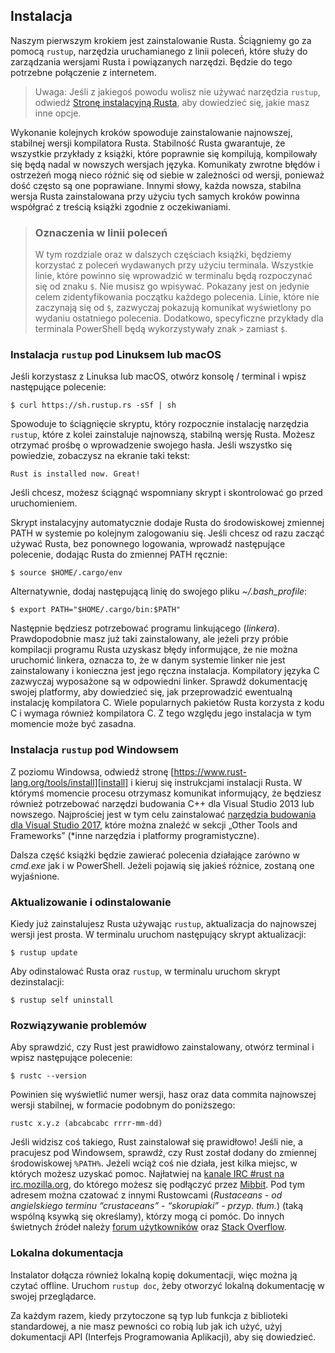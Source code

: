 ## Instalacja

Naszym pierwszym krokiem jest zainstalowanie Rusta. Ściągniemy go za pomocą
`rustup`, narzędzia uruchamianego z linii poleceń, które służy do zarządzania
wersjami Rusta i powiązanych narzędzi. Będzie do tego potrzebne połączenie z
internetem.

> Uwaga: Jeśli z jakiegoś powodu wolisz nie używać narzędzia `rustup`, odwiedź
> [Stronę instalacyjną Rusta](https://www.rust-lang.org/install.html),
> aby dowiedzieć się, jakie masz inne opcje.

Wykonanie kolejnych kroków spowoduje zainstalowanie najnowszej, stabilnej wersji
kompilatora Rusta. Stabilność Rusta gwarantuje, że wszystkie przykłady z
książki, które poprawnie się kompilują, kompilowały się będą nadal w nowszych
wersjach języka. Komunikaty zwrotne błędów i ostrzeżeń mogą nieco różnić się od
siebie w zależności od wersji, ponieważ dość często są one poprawiane. Innymi
słowy, każda nowsza, stabilna wersja Rusta zainstalowana przy użyciu tych samych
kroków powinna współgrać z treścią książki zgodnie z oczekiwaniami.

> ### Oznaczenia w linii poleceń
>
> W tym rozdziale oraz w dalszych częściach książki, będziemy korzystać z
> poleceń wydawanych przy użyciu terminala. Wszystkie linie, które powinno się
> wprowadzić w terminalu będą rozpoczynać się od znaku `$`. Nie musisz go
> wpisywać. Pokazany jest on jedynie celem zidentyfikowania początku każdego
> polecenia. Linie, które nie zaczynają się od `$`, zazwyczaj pokazują komunikat
> wyświetlony po wydaniu ostatniego polecenia. Dodatkowo, specyficzne przykłady
> dla terminala PowerShell będą wykorzystywały znak `>` zamiast `$`.

### Instalacja `rustup` pod Linuksem lub macOS

Jeśli korzystasz z Linuksa lub macOS, otwórz konsolę / terminal i wpisz
następujące polecenie:

```text
$ curl https://sh.rustup.rs -sSf | sh
```

Spowoduje to ściągnięcie skryptu, który rozpocznie instalację narzędzia
`rustup`, które z kolei zainstaluje najnowszą, stabilną wersję Rusta. Możesz
otrzymać prośbę o wprowadzenie swojego hasła. Jeśli wszystko się powiedzie,
zobaczysz na ekranie taki tekst:

```text
Rust is installed now. Great!
```

Jeśli chcesz, możesz ściągnąć wspomniany skrypt i skontrolować go przed
uruchomieniem.

Skrypt instalacyjny automatycznie dodaje Rusta do środowiskowej zmiennej PATH w
systemie po kolejnym zalogowaniu się. Jeśli chcesz od razu zacząć używać Rusta,
bez ponownego logowania, wprowadź następujące polecenie, dodając Rusta do
zmiennej PATH ręcznie:

```text
$ source $HOME/.cargo/env
```

Alternatywnie, dodaj następującą linię do swojego pliku *~/.bash_profile*:

```text
$ export PATH="$HOME/.cargo/bin:$PATH"
```

Następnie będziesz potrzebować programu linkującego (*linkera*). Prawdopodobnie
masz już taki zainstalowany, ale jeżeli przy próbie kompilacji programu Rusta
uzyskasz błędy informujące, że nie można uruchomić linkera, oznacza to, że w
danym systemie linker nie jest zainstalowany i konieczna jest jego ręczna
instalacja. Kompilatory języka C zazwyczaj wyposażone są w odpowiedni linker.
Sprawdź dokumentację swojej platformy, aby dowiedzieć się, jak przeprowadzić
ewentualną instalację kompilatora C. Wiele popularnych pakietów Rusta korzysta z
kodu C i wymaga również kompilatora C. Z tego względu jego instalacja w tym
momencie może być zasadna.

### Instalacja `rustup` pod Windowsem

Z poziomu Windowsa, odwiedź stronę
[https://www.rust-lang.org/tools/install][install] i kieruj się instrukcjami
instalacji Rusta. W którymś momencie procesu otrzymasz komunikat informujący, że
będziesz również potrzebować narzędzi budowania C++ dla Visual Studio 2013 lub
nowszego. Najprościej jest w tym celu zainstalować
[narzędzia budowania dla Visual Studio 2017][visualstudio], które można znaleźć
w sekcji „Other Tools and Frameworks” (*inne narzędzia i platformy
programistyczne).

[install]: https://www.rust-lang.org/tools/install
[visualstudio]: https://www.visualstudio.com/downloads/#build-tools-for-visual-studio-2017

Dalsza część książki będzie zawierać polecenia działające zarówno w *cmd.exe*
jak i w PowerShell. Jeżeli pojawią się jakieś różnice, zostaną one wyjaśnione.

### Aktualizowanie i odinstalowanie

Kiedy już zainstalujesz Rusta używając `rustup`, aktualizacja do najnowszej
wersji jest prosta. W terminalu uruchom następujący skrypt aktualizacji:

```text
$ rustup update
```

Aby odinstalować Rusta oraz `rustup`, w terminalu uruchom skrypt dezinstalacji:

```text
$ rustup self uninstall
```

### Rozwiązywanie problemów

Aby sprawdzić, czy Rust jest prawidłowo zainstalowany, otwórz terminal i wpisz
następujące polecenie:

```text
$ rustc --version
```

Powinien się wyświetlić numer wersji, hasz oraz data commita najnowszej wersji
stabilnej, w formacie podobnym do poniższego:

```text
rustc x.y.z (abcabcabc rrrr-mm-dd)
```

Jeśli widzisz coś takiego, Rust zainstalował się prawidłowo! Jeśli nie, a
pracujesz pod Windowsem, sprawdź, czy Rust został dodany do zmiennej
środowiskowej `%PATH%`. Jeżeli wciąż coś nie działa, jest kilka miejsc, w
których możesz uzyskać pomoc. Najłatwiej na
[kanale IRC #rust na irc.mozilla.org][irc]<!-- ignore -->, do którego możesz się
podłączyć przez [Mibbit][mibbit]. Pod tym adresem można czatować z innymi
Rustowcami (*Rustaceans - od angielskiego terminu
“crustaceans” - “skorupiaki” - przyp. tłum.*) (taką wspólną ksywką się
określamy), którzy mogą ci pomóc. Do innych świetnych źródeł należy [forum
użytkowników][users] oraz [Stack Overflow][stackoverflow].

[irc]: irc://irc.mozilla.org/#rust
[mibbit]: http://chat.mibbit.com/?server=irc.mozilla.org&channel=%23rust
[users]: https://users.rust-lang.org/
[stackoverflow]: http://stackoverflow.com/questions/tagged/rust

### Lokalna dokumentacja

Instalator dołącza również lokalną kopię dokumentacji, więc można ją czytać
offline. Uruchom `rustup doc`, żeby otworzyć lokalną dokumentację w swojej
przeglądarce.

Za każdym razem, kiedy przytoczone są typ lub funkcja z biblioteki standardowej,
a nie masz pewności co robią lub jak ich użyć, użyj dokumentacji API
(Interfejs Programowania Aplikacji), aby się dowiedzieć.
